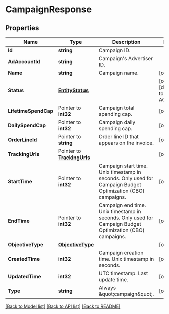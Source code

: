 # CampaignResponse

## Properties

Name | Type | Description | Notes
------------ | ------------- | ------------- | -------------
**Id** | **string** | Campaign ID. | 
**AdAccountId** | **string** | Campaign&#39;s Advertiser ID. | 
**Name** | **string** | Campaign name. | [optional] 
**Status** | [**EntityStatus**](EntityStatus.md) |  | [optional] [default to ACTIVE]
**LifetimeSpendCap** | Pointer to **int32** | Campaign total spending cap. | [optional] 
**DailySpendCap** | Pointer to **int32** | Campaign daily spending cap. | [optional] 
**OrderLineId** | Pointer to **string** | Order line ID that appears on the invoice. | [optional] 
**TrackingUrls** | Pointer to [**TrackingUrls**](TrackingUrls.md) |  | [optional] 
**StartTime** | Pointer to **int32** | Campaign start time. Unix timestamp in seconds. Only used for Campaign Budget Optimization (CBO) campaigns. | [optional] 
**EndTime** | Pointer to **int32** | Campaign end time. Unix timestamp in seconds. Only used for Campaign Budget Optimization (CBO) campaigns. | [optional] 
**ObjectiveType** | [**ObjectiveType**](ObjectiveType.md) |  | [optional] 
**CreatedTime** | **int32** | Campaign creation time. Unix timestamp in seconds. | [optional] 
**UpdatedTime** | **int32** | UTC timestamp. Last update time. | [optional] 
**Type** | **string** | Always \&quot;campaign\&quot;. | [optional] 

[[Back to Model list]](../README.md#documentation-for-models) [[Back to API list]](../README.md#documentation-for-api-endpoints) [[Back to README]](../README.md)


